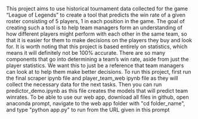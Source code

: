 This project aims to use historical tournament data collected for the game “League of Legends” to create a tool that predicts the win rate of a given roster consisting of 5 players, 1 in each position in the game. The goal of creating such a tool is to help team managers form an understanding of how different players might perform with each other in the same team, so that it is easier for them to make decisions on the players they buy and look for. It is worth noting that this project is based entirely on statistics, which means it will definitely not be 100% accurate. There are so many components that go into determining a team’s win rate, aside from just the player statistics. We want this to just be a reference that team managers can look at to help them make better decisions.
To run this project, first run the final scraper ipynb file and player_team_web ipynb file as they will collect the necessary data for the next tasks. Then you can run predictor_demo.ipynb as this file creates the models that will predict team winrates.
To be able to use our web app, download all files in github, open anaconda prompt, navigate to the web app folder with "cd folder_name", and type "python app.py" to run from the URL given in this prompt
